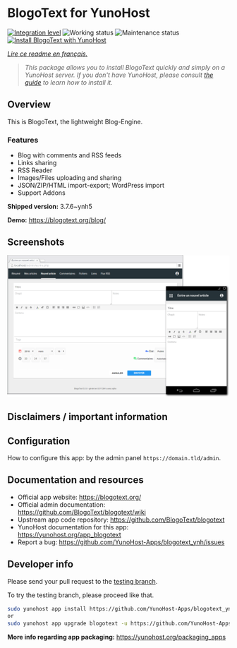 <!--
N.B.: This README was automatically generated by https://github.com/YunoHost/apps/tree/master/tools/README-generator
It shall NOT be edited by hand.
-->

# BlogoText for YunoHost

[![Integration level](https://dash.yunohost.org/integration/blogotext.svg)](https://dash.yunohost.org/appci/app/blogotext) ![Working status](https://ci-apps.yunohost.org/ci/badges/blogotext.status.svg) ![Maintenance status](https://ci-apps.yunohost.org/ci/badges/blogotext.maintain.svg)
[![Install BlogoText with YunoHost](https://install-app.yunohost.org/install-with-yunohost.svg)](https://install-app.yunohost.org/?app=blogotext)

*[Lire ce readme en français.](./README_fr.md)*

> *This package allows you to install BlogoText quickly and simply on a YunoHost server.
If you don't have YunoHost, please consult [the guide](https://yunohost.org/#/install) to learn how to install it.*

## Overview

This is BlogoText, the lightweight Blog-Engine.

### Features

- Blog with comments and RSS feeds
- Links sharing
- RSS Reader
- Images/Files uploading and sharing
- JSON/ZIP/HTML import-export; WordPress import
- Support Addons


**Shipped version:** 3.7.6~ynh5

**Demo:** https://blogotext.org/blog/

## Screenshots

![Screenshot of BlogoText](./doc/screenshots/preview.png)

## Disclaimers / important information

## Configuration

How to configure this app: by the admin panel `https://domain.tld/admin`.
## Documentation and resources

* Official app website: <https://blogotext.org/>
* Official admin documentation: <https://github.com/BlogoText/blogotext/wiki>
* Upstream app code repository: <https://github.com/BlogoText/blogotext>
* YunoHost documentation for this app: <https://yunohost.org/app_blogotext>
* Report a bug: <https://github.com/YunoHost-Apps/blogotext_ynh/issues>

## Developer info

Please send your pull request to the [testing branch](https://github.com/YunoHost-Apps/blogotext_ynh/tree/testing).

To try the testing branch, please proceed like that.

``` bash
sudo yunohost app install https://github.com/YunoHost-Apps/blogotext_ynh/tree/testing --debug
or
sudo yunohost app upgrade blogotext -u https://github.com/YunoHost-Apps/blogotext_ynh/tree/testing --debug
```

**More info regarding app packaging:** <https://yunohost.org/packaging_apps>

